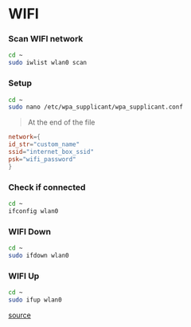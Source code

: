 # WIFI

### Scan WIFI network

```bash
cd ~
sudo iwlist wlan0 scan
```

### Setup

```bash
cd ~
sudo nano /etc/wpa_supplicant/wpa_supplicant.conf
```

> At the end of the file

```conf
network={
id_str="custom_name"
ssid="internet_box_ssid"
psk="wifi_password"
}
```

### Check if connected

```bash
cd ~
ifconfig wlan0
```

### WIFI Down

```bash
cd ~
sudo ifdown wlan0
```

### WIFI Up

```bash
cd ~
sudo ifup wlan0
```

[source](https://www.raspberrypi.org/documentation/configuration/wireless/wireless-cli.md)
